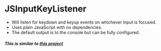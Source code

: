 # JSInputKeyListener
* Will listen for keydown and keyup events on whichever input is focused.
* Uses plain JavaScript with no dependencies.
* The default output is to the console but can be fully configured.

##### This is similar to [this project](https://github.com/Jacob1233/ResponsiveKeyboard)